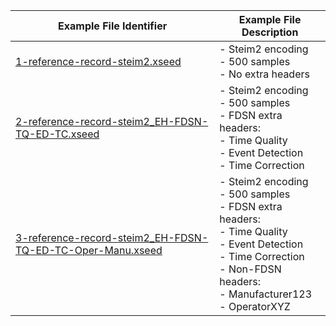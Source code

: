 | Example File Identifier                                      | Example File Description                                     |
| ------------------------------------------------------------ | ------------------------------------------------------------ |
| [1-reference-record-steim2.xseed](https://xseed.pages.isti.com/xseed-utils/documentation/xSEED%20Reference%20Set/Reference-Set-1/) | - Steim2 encoding<br />- 500 samples<br />- No extra headers |
| [2-reference-record-steim2_EH-FDSN-TQ-ED-TC.xseed](https://xseed.pages.isti.com/xseed-utils/documentation/xSEED%20Reference%20Set/Reference-Set-2/) | - Steim2 encoding<br />- 500 samples<br />- FDSN extra headers:<br />   - Time Quality<br />   - Event Detection<br />   - Time Correction |
| [3-reference-record-steim2_EH-FDSN-TQ-ED-TC-Oper-Manu.xseed](https://xseed.pages.isti.com/xseed-utils/documentation/xSEED%20Reference%20Set/Reference-Set-3/) | - Steim2 encoding<br />- 500 samples<br />- FDSN extra headers:<br />   - Time Quality<br />   - Event Detection<br />   - Time Correction<br />- Non-FDSN headers:<br />   - Manufacturer123<br />   - OperatorXYZ |